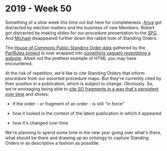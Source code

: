 # 2019 - Week 50

Something of a slow week this time out but here for completeness. [Anya](https://twitter.com/bitten_) got distracted by election matters and the business of new Members. Robert got distracted by making slides for our procedure presentation to the [SPG](http://www.studyofparliament.org.uk/). And [Michael](https://twitter.com/fantasticlife) disappeared further down the rabbit hole of Standing Orders.

The [House of Commons Public Standing Order data](https://parlrulesdata.org/versions_ukhcso.html) gathered by the [ParlRules project](https://parlrulesdata.org/about.html) is now wrapped into [something vaguely resembling a website](http://standing-orders.herokuapp.com/). Albeit not the prettiest example of HTML you may have encountered.

At the risk of repetition, we'd like to cite Standing Orders that inform procedure from our assorted procedure maps. But they're currently cited by their position in a publication, which is subject to change. Obviously. So, we're envisaging being able to [cite SO fragments in a way that's persistent over time](http://standing-orders.herokuapp.com/standing-order-fragments/1137) and shows:

* if the order - or fragment of an order - is still "in force"

* how it looked in the context of the latest publication in which it appeared

* how it's changed over time

We're planning to spend some time in the new year going over what's there, what should be there and drawing up an ontology to capture Standing Orders in as descriptive a fashion as possible.